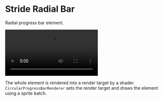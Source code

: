 # Stride Radial Bar
Radial progress bar element.

![gif](https://github.com/MsEpsilon/Stride_radial-bar/blob/main/Preview.webm?raw=true)

The whole element is rendered into a render target by a shader. `CircularProgressBarRenderer` sets the render target and draws the element using a sprite batch.
